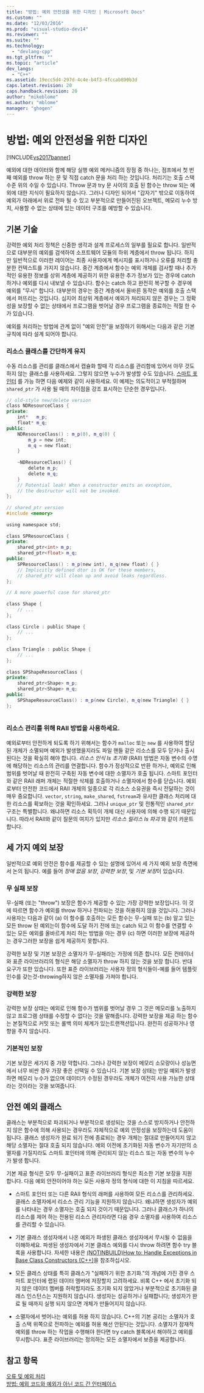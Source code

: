 ```yaml
---
title: "방법: 예외 안전성을 위한 디자인 | Microsoft Docs"
ms.custom: ""
ms.date: "12/03/2016"
ms.prod: "visual-studio-dev14"
ms.reviewer: ""
ms.suite: ""
ms.technology: 
  - "devlang-cpp"
ms.tgt_pltfrm: ""
ms.topic: "article"
dev_langs: 
  - "C++"
ms.assetid: 19ecc5d4-297d-4c4e-b4f3-4fccab890b3d
caps.latest.revision: 20
caps.handback.revision: 20
author: "mikeblome"
ms.author: "mblome"
manager: "ghogen"
---
```

# 방법: 예외 안전성을 위한 디자인
[!INCLUDE[vs2017banner](../assembler/inline/includes/vs2017banner.md)]

예외에 대한 데이터와 함께 해당 실행 예외 메커니즘의 장점 중 하나는, 점프에서 첫 번째 예외를 throw 하는 문 및 직접 catch 문을 처리 하는 것입니다.  처리기는 호출 스택 수준 위의 수일 수 있습니다.  Throw 문과 try 문 사이의 호출 된 함수는 throw 되는 예외에 대한 지식이 필요하지 않습니다.  그러나 디자인 되어서 "갑자기" 밖으로 이동하여 예외가 아래에서 위로 전파 될 수 있고 부분적으로 만들어진된 오브젝트, 메모리 누수 방치, 사용할 수 없는 상태에 있는 데이터 구조를 예방할 수 있습니다.  
  
## 기본 기술  
 강력한 예외 처리 정책은 신중한 생각과 설계 프로세스의 일부를 필요로 합니다.  일반적으로 대부분의 예외를 검색하여 소프트웨어 모듈의 하위 계층에서 throw 됩니다. 하지만 일반적으로 이러한 레이어는 최종 사용자에게 메시지를 표시하거나 오류를 처리할 충분한 컨텍스트를 가지지 않습니다.  중간 계층에서 함수는 예외 개체를 검사할 때나 추가적인 유용한 정보를 상위 계층에 제공하기 위한 유용한 추가 정보가 있는 경우에 catch하거나 예외를 다시 내보낼 수 있습니다.  함수는 catch 하고 완전히 복구할 수 경우에 예외를 "무시" 합니다.  대부분의 경우는 중간 계층에서 올바른 동작은 예외를 호출 스택에서 퍼뜨리는 것입니다.  심지어 최상위 계층에서 예외가 처리되지 않은 경우는 그 정확성을 보장할 수 없는 상태에서 프로그램을 벗어날 경우 프로그램을 종료하는 적절 한 수가 있습니다.  
  
 예외를 처리하는 방법에 관계 없이 "예외 안전"을 보장하기 위해서는 다음과 같은 기본 규칙에 따라 설계 되어야 합니다.  
  
### 리소스 클래스를 간단하게 유지  
 수동 리소스를 관리를 클래스에서 캡슐화 할때 각 리소스를 관리함에 있어서 아무 것도 하지 않는 클래스를 사용하세요. 그렇지 않으면 누수가 발생할 수도 있습니다.  [스마트 포인터](../cpp/smart-pointers-modern-cpp.md) 를 가능 하면 다음 예제와 같이 사용하세요.  이 예제는 의도적이고 부적절하며 `shared_ptr` 가 사용 될 때의 차이점을 강조 표시하는 단순한 경우입니다.  
  
```cpp  
// old-style new/delete version  
class NDResourceClass {  
private:  
    int*   m_p;  
    float* m_q;  
public:  
    NDResourceClass() : m_p(0), m_q(0) {  
        m_p = new int;  
        m_q = new float;  
    }  
  
    ~NDResourceClass() {  
        delete m_p;  
        delete m_q;  
    }  
    // Potential leak! When a constructor emits an exception,   
    // the destructor will not be invoked.     
};  
  
// shared_ptr version  
#include <memory>  
  
using namespace std;  
  
class SPResourceClass {  
private:  
    shared_ptr<int> m_p;  
    shared_ptr<float> m_q;  
public:  
    SPResourceClass() : m_p(new int), m_q(new float) { }  
    // Implicitly defined dtor is OK for these members,   
    // shared_ptr will clean up and avoid leaks regardless.  
};  
  
// A more powerful case for shared_ptr  
  
class Shape {  
    // ...  
};  
  
class Circle : public Shape {  
    // ...  
};  
  
class Triangle : public Shape {  
    // ...  
};  
  
class SPShapeResourceClass {  
private:  
    shared_ptr<Shape> m_p;  
    shared_ptr<Shape> m_q;  
public:  
    SPShapeResourceClass() : m_p(new Circle), m_q(new Triangle) { }  
};  
  
```  
  
### 리소스 관리를 위해 RAII 방법을 사용하세요.  
 예외로부터 안전하게 되도록 하기 위해서는 함수가 `malloc` 또는 `new` 를 사용하여 할당 된 개체가 소멸되며 예외가 발생했을지라도 파일 핸들 같은 리소스를 모두 닫거나 출시 된다는 것을 확실히 해야 합니다.  *리소스 인식 Is 초기화* \(RAII\) 방법은 자동 변수의 수명에 해당하는 리소스의 관리를 연결합니다.  함수가 정상적으로 반환 하거나, 예외로 인해 범위를 벗어날 때 완전히 구축된 자동 변수에 대한 소멸자가 호출 됩니다.  스마트 포인터와 같은 RAII 래퍼 개체는 적절한 삭제를 호출하거나 소멸자에서 함수를 닫습니다.  예외 로부터 안전한 코드에서 RAII 개체의 일종으로 각 리소스 소유권을 즉시 전달하는 것이 매우 중요합니다.  `vector`, `string`, `make_shared`, `fstream`과 유사한 클래스 처리에 대한 리소스를 확보하는 것을 확인하세요. 그러나 `unique_ptr` 및 전통적인 `shared_ptr` 구조는 특별합니다. 왜냐하면 리소스 획득이 개체 대신 사용자에 의해 수행 되기 때문입니다. 따라서 RAII와 같이 질문의 여지가 있지만 *리소스 릴리스 Is 파괴* 와 같이 카운트합니다.  
  
## 세 가지 예외 보장  
 일반적으로 예외 안전은 함수를 제공할 수 있는 설명에 있어서 세 가지 예외 보장 측면에서 논의 됩니다. 예를 들어 *장애 없음 보장*, *강력한 보장*, 및 *기본 보장*이 있습니다.  
  
### 무 실패 보장  
 무\-실패 \(또는 "throw"\) 보장은 함수가 제공할 수 있는 가장 강력한 보장입니다.  이 것에 따르면 함수가 예외를 throw 하거나 전파되는 것을 허용하지 않을 것입니다.  그러나 사용자는 다음과 같이 \(a\) 이 함수를 호출하는 모든 함수는 무\-실패 또는 \(b\) 알고 있는 모든 throw 된 예외는이 함수에 도달 하기 전에 또는 catch 되고 이 함수를 연결할 수 있는 모든 예외를 올바르게 처리 하는 방법을 아는 경우 \(c\) 하면 이러한 보장에 제공하는 경우그러한 보장을 쉽게 제공하지 못합니다.  
  
 강력한 보장 및 기본 보장은 소멸자가 무\-실패라는 가정에 의존 합니다.  모든 컨테이너와 표준 라이브러리의 형식은 해당 소멸자가 throw 하지 않는 것을 보장 합니다.  반대 요구가 또한 있습니다. 또한 표준 라이브러리는 사용자 정의 형식들이\-예를 들어 템플릿 인수를 갖는것\-throwing하지 않은 소멸자를 가져야 합니다.  
  
### 강력한 보장  
 강력한 보장 상태는 예외로 인해 함수가 범위를 벗어날 경우 그 것은 메모리를 노출하지 않고 프로그램 상태를 수정할 수 없다는 것을 말해줍니다.  강력한 보장을 제공 하는 함수는 본질적으로 커밋 또는 롤백 의미 체계가 있는트랜잭션입니다. 완전히 성공하거나 영향을 주지 않습니다.  
  
### 기본적인 보장  
 기본 보장은 세가지 중 가장 약합니다.  그러나 강력한 보장이 메모리 소모량이나 성능면에서 너무 비싼 경우 가장 좋은 선택일 수 있습니다.  기본 보장 상태는 만일 예외가 발생하면 메모리 누수가 없으며 데이터가 수정된 경우라도 개체가 여전히 사용 가능한 상태라는 것이라는 것을 보여줍니다.  
  
## 안전 예외 클래스  
 클래스는 부분적으로 파괴되거나 부분적으로 생성되는 것을 스스로 방지하거나 안전하지 않은 함수에 의해 사용되는 경우라도 자체적으로 예외 안정성을 보장하는데 도움이 됩니다.  클래스 생성자가 완료 되기 전에 종료되는 경우 개체는 절대로 만들어지지 않고 해당 소멸자는 절대 호출 되지 않습니다.  예외 이전에 초기화된 자동 변수가 자기만의 소멸자를 가질지라도 스마트 포인터에 의해 관리되지 않는 리소스 또는 자동 변수의 누수가 발생 합니다.  
  
 기본 제공 형식은 모두 무\-실패이고 표준 라이브러리 형식은 최소한 기본 보장을 지원 합니다.  다음 예외 안전이어야 하는 모든 사용자 정의 형식에 대한 이 지침을 따르세요.  
  
-   스마트 포인터 또는 다른 RAII 형식의 래퍼를 사용하여 모든 리소스를 관리하세요.  클래스 소멸자에서 리소스 관리 기능을 지원하지 않습니다. 왜냐하면 생성자가 예외를 나타내는 경우 소멸자는 호출 되지 것이기 때문입니다.  그러나 클래스가 하나의 리소스를 제어 하는 전용된 리소스 관리자라면 다음 경우 소멸자를 사용하여 리소스를 관리할 수 있습니다.  
  
-   기본 클래스 생성자에서 나온 예외가 파생된 클래스 생성자에서 무시될 수 없음을 이해하세요.  파생된 생성자에서 기본 클래스 예외를 다시 throw 하려면 함수 try 블록을 사용합니다.  자세한 내용은 [\(NOTINBUILD\)How to: Handle Exceptions in Base Class Constructors \(C\+\+\)](http://msdn.microsoft.com/ko-kr/53bb822e-785b-4581-9517-210dd05060a3)을 참조하십시오.  
  
-   모든 클레스 상태를 특히 클래스가 "실패하기 위한 초기화."의 개념에 가진 경우 스마트 포인터에 랩된 데이터 멤버에 저장할지 고려하세요. 비록 C\+\+ 에서 초기화 되지 않은 데이터 멤버를 허락할지라도 초기화 되지 않았거나 부분적으로 초기화된 클래스 인스턴스는 지원하지 않습니다.  생성자는 성공하거나 실패합니다; 생성자가 완료 될 때까지 실행 되지 않으면 개체가 만들어지지 않습니다.  
  
-   소멸자에서 벗어나는 예외를 허용 하지 않습니다.  C\+\+의 기본 공리는 소멸자가 호출 스택 위쪽으로 전파하는 예외를 허용 해선 안된다는 것입니다.  소멸자가 잠재적 예외를 throw 하는 작업을 수행해야 한다면 try catch 블록에서 해야하고 예외를 무시합니다.  표준 라이브러리는 정의하는 모든 소멸자에서 보증을 제공합니다.  
  
## 참고 항목  
 [오류 및 예외 처리](../cpp/errors-and-exception-handling-modern-cpp.md)   
 [방법: 예외 코드와 예외가 아닌 코드 간 인터페이스](../cpp/how-to-interface-between-exceptional-and-non-exceptional-code.md)